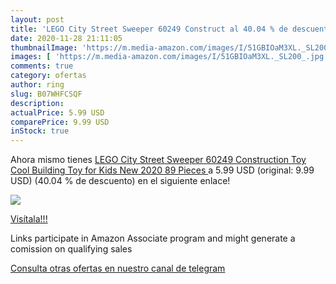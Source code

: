 ```yaml
---
layout: post
title: 'LEGO City Street Sweeper 60249 Construct al 40.04 % de descuento'
date: 2020-11-28 21:11:05
thumbnailImage: 'https://m.media-amazon.com/images/I/51GBIOaM3XL._SL200_.jpg'
images: [ 'https://m.media-amazon.com/images/I/51GBIOaM3XL._SL200_.jpg' ]
comments: true
category: ofertas
author: ring
slug: B07WHFCSQF
description:
actualPrice: 5.99 USD
comparePrice: 9.99 USD
inStock: true
---
```


Ahora mismo tienes [LEGO City Street Sweeper 60249 Construction Toy  Cool Building Toy for Kids  New 2020  89 Pieces ](https://www.amazon.com/dp/B07WHFCSQF/?tag=redken08-20) a 5.99 USD (original: 9.99 USD) (40.04 %  de descuento) en el siguiente enlace!

[![](https://m.media-amazon.com/images/I/51GBIOaM3XL._SL200_.jpg)](https://www.amazon.com/dp/B07WHFCSQF/?tag=redken08-20)

[Visítala!!!](https://www.amazon.com/dp/B07WHFCSQF/?tag=redken08-20)

Links participate in Amazon Associate program and might generate a comission on qualifying sales

[Consulta otras ofertas en nuestro canal de telegram](https://t.me/s/ofertas25)
